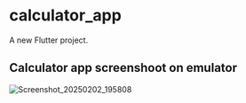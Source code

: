 # calculator_app

A new Flutter project.

## Calculator app screenshoot on emulator
![Screenshot_20250202_195808](https://github.com/user-attachments/assets/b683f7f3-4f9c-418a-81c0-dc7208955831)
